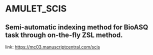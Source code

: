 # AMULET_SCIS

## Semi-automatic indexing method for BioASQ task through on-the-fly ZSL method.

link: https://mc03.manuscriptcentral.com/scis
